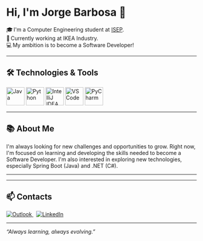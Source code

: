 # Hi, I'm Jorge Barbosa 👋

🎓 I'm a Computer Engineering student at [ISEP](https://www.isep.ipp.pt/).  
💼 Currently working at IKEA Industry.  
💻 My ambition is to become a Software Developer!

---

## 🛠️ Technologies & Tools

<p align="left">
  <img src="https://cdn.jsdelivr.net/gh/devicons/devicon/icons/java/java-original.svg" alt="Java" width="48" height="48"/>
  <img src="https://cdn.jsdelivr.net/gh/devicons/devicon/icons/python/python-original.svg" alt="Python" width="48" height="48"/>
  <img src="https://cdn.jsdelivr.net/gh/devicons/devicon/icons/intellij/intellij-original.svg" alt="IntelliJ IDEA" width="48" height="48"/>
  <img src="https://cdn.jsdelivr.net/gh/devicons/devicon/icons/vscode/vscode-original.svg" alt="VS Code" width="48" height="48"/>
  <img src="https://cdn.jsdelivr.net/gh/devicons/devicon/icons/pycharm/pycharm-original.svg" alt="PyCharm" width="48" height="48"/>
</p>

---

## 📚 About Me
I'm always looking for new challenges and opportunities to grow. Right now, I'm focused on learning and developing the skills needed to become a Software Developer. I'm also interested in exploring new technologies, especially Spring Boot (Java) and .NET (C#).

---

<!--
## 🚀 Featured Projects

- [Project Name 1](#) – Brief project description.
- [Project Name 2](#) – Brief project description.

(Add your main project/repo links here!)
-->

---

## 📫 Contacts

<p>
  <a href="mailto:barbosa.jorge@outlook.com">
    <img src="https://img.shields.io/badge/Outlook-0078D4?style=for-the-badge&logo=microsoft-outlook&logoColor=white" alt="Outlook"/>
  </a>
  &nbsp;
  <a href="https://www.linkedin.com/in/jo-barbosa/">
    <img src="https://img.shields.io/badge/LinkedIn-0A66C2?style=for-the-badge&logo=linkedin&logoColor=white" alt="LinkedIn"/>
  </a>
</p>

---

*“Always learning, always evolving.”*
